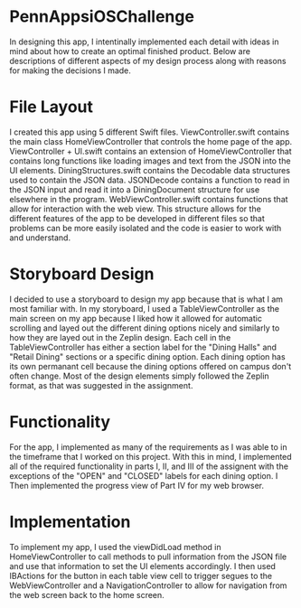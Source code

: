 # PennAppsiOSChallenge

In designing this app, I intentinally implemented each detail with ideas in mind about how to create an optimal finished product. Below are descriptions of different aspects of my design process along with reasons for making the decisions I made.

# File Layout

I created this app using 5 different Swift files. ViewController.swift contains the main class HomeViewController that controls the home page of the app. ViewController + UI.swift contains an extension of HomeViewController that contains long functions like loading images and text from the JSON into the UI elements. DiningStructures.swift contains the Decodable data structures used to contain the JSON data. JSONDecode contains a function to read in the JSON input and read it into a DiningDocument structure for use elsewhere in the program. WebViewController.swift contains functions that allow for interaction with the web view. This structure allows for the different features of the app to be developed in different files so that problems can be more easily isolated and the code is easier to work with and understand.

# Storyboard Design

I decided to use a storyboard to design my app because that is what I am most familiar with. In my storyboard, I used a TableViewController as the main screen on my app because I liked how it allowed for automatic scrolling and layed out the different dining options nicely and similarly to how they are layed out in the Zeplin design. Each cell in the TableViewController has either a section label for the "Dining Halls" and "Retail Dining" sections or a specific dining option. Each dining option has its own permanant cell because the dining options offered on campus don't often change. Most of the design elements simply followed the Zeplin format, as that was suggested in the assignment.

# Functionality

For the app, I implemented as many of the requirements as I was able to in the timeframe that I worked on this project. With this in mind, I implemented all of the required functionality in parts I, II, and III of the assignent with the exceptions of the "OPEN" and "CLOSED" labels for each dining option. I Then implemented the progress view of Part IV for my web browser.

# Implementation

To implement my app, I used the viewDidLoad method in HomeViewController to call methods to pull information from the JSON file and use that information to set the UI elements accordingly. I then used IBActions for the button in each table view cell to trigger segues to the WebViewController and a NavigationController to allow for navigation from the web screen back to the home screen.
